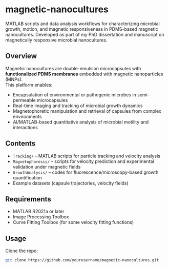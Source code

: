 # magnetic-nanocultures
MATLAB scripts and data analysis workflows for characterizing microbial growth, motion, and magnetic responsiveness in PDMS-based magnetic nanocultures. 
Developed as part of my PhD dissertation and manuscript on magnetically responsive microbial nanocultures.

## Overview
Magnetic nanocultures are double-emulsion microcapsules with **functionalized PDMS membranes** embedded with magnetic nanoparticles (MNPs).  
This platform enables:
- Encapsulation of environmental or pathogenic microbes in semi-permeable microcapsules  
- Real-time imaging and tracking of microbial growth dynamics  
- Magnetophoretic manipulation and retrieval of capsules from complex environments  
- AI/MATLAB-based quantitative analysis of microbial motility and interactions  

## Contents
- `Tracking/` – MATLAB scripts for particle tracking and velocity analysis  
- `Magnetophoresis/` – scripts for velocity prediction and experimental validation under magnetic fields  
- `GrowthAnalysis/` – codes for fluorescence/microscopy-based growth quantification  
- Example datasets (capsule trajectories, velocity fields)  

## Requirements
- MATLAB R2021a or later  
- Image Processing Toolbox  
- Curve Fitting Toolbox (for some velocity fitting functions)  

## Usage
Clone the repo:
```bash
git clone https://github.com/yourusername/magnetic-nanocultures.git
